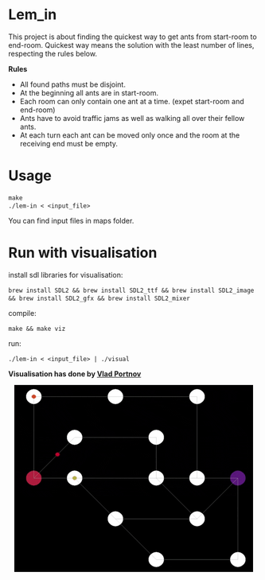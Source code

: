 # Lem_in

This project is about finding the quickest way to get ants from start-room to end-room.
Quickest way means the solution with the least number of lines, respecting the
rules below.

**Rules**

- All found paths must be disjoint.
- At the beginning all ants are in start-room.
- Each room can only contain one ant at a time. (expet start-room and end-room)
- Ants have to avoid traffic jams as well as walking all over their fellow ants.
- At each turn each ant can be moved only once and the room at the receiving end must be empty.

# Usage

	make
	./lem-in < <input_file>

You can find input files in maps folder.

# Run with visualisation
	
install sdl libraries for visualisation:

	brew install SDL2 && brew install SDL2_ttf && brew install SDL2_image && brew install SDL2_gfx && brew install SDL2_mixer
compile:

	make && make viz
run:

	./lem-in < <input_file> | ./visual

**Visualisation has done by <a href="https://github.com/Sddoo/?target=_blank">Vlad Portnov</a>**

<p align="center"><img src="giphy.gif"></p>


